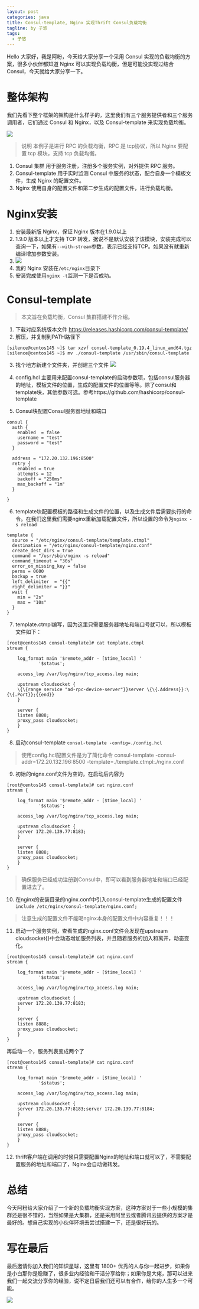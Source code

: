 ```yaml
---
layout: post
categories: java
title: Consul-template, Nginx 实现Thrift Consul负载均衡
tagline: by 子悠
tags: 
  - 子悠
---
```

Hello 大家好，我是阿粉，今天给大家分享一个采用 Consul 实现的负载均衡的方案，很多小伙伴都知道 Nginx 可以实现负载均衡，但是可能没实现过结合 Consul，今天就给大家分享一下。

<!--more-->

# 整体架构

我们先看下整个框架的架构是什么样子的，这里我们有三个服务提供者和三个服务调用者，它们通过 Consul 和 Nginx，以及 Consul-template 来实现负载均衡。

![](http://www.justdojava.com/assets/images/2019/java/image_ziyou/2020/0818/Consul负载均衡.png)

> 说明
> 本例子是进行 RPC 的负载均衡，RPC 是 tcp协议，所以 Nginx 要配置 tcp 模块，支持 tcp 负载均衡。

1. Consul 集群
   用于服务注册，注册多个服务实例，对外提供 RPC 服务。
2. Consul-template
   用于实时监测 Consul 中服务的状态，配合自身一个模板文件，生成 Nginx 的配置文件。
3. Nginx
   使用自身的配置文件和第二步生成的配置文件，进行负载均衡。

# Nginx安装

1. 安装最新版 Nginx，保证 Nginx 版本在1.9.0以上
2. 1.9.0 版本以上才支持 TCP 转发，据说不是默认安装了该模块，安装完成可以查询一下，如果有`--with-stream`参数，表示已经支持TCP。如果没有就重新编译增加参数安装。
3. ![](http://www.justdojava.com/assets/images/2019/java/image_ziyou/2020/0818/1111.png)
4. 我的 Nginx 安装在`/etc/nginx`目录下
5. 安装完成使用`nginx -t`监测一下是否成功。

# Consul-template

> 本文旨在负载均衡，Consul 集群搭建不作介绍。

1. 下载对应系统版本文件
   https://releases.hashicorp.com/consul-template/
2. 解压，并复制到PATH路径下

```
[silence@centos145 ~]$ tar xzvf consul-template_0.19.4_linux_amd64.tgz
[silence@centos145 ~]$ mv ./consul-template /usr/sbin/consul-template
```

3. 找个地方新建个文件夹，并创建三个文件
   ![](http://www.justdojava.com/assets/images/2019/java/image_ziyou/2020/0818/222.png)
4. config.hcl 主要用来配置consul-template的启动参数项，包括consul服务器的地址，模板文件的位置，生成的配置文件的位置等等。除了consul和template块，其他参数可选。参考https://github.com/hashicorp/consul-template

5. Consul块配置Consul服务器地址和端口

```
consul {
  auth {
    enabled  = false
    username = "test"
    password = "test"
  }

  address = "172.20.132.196:8500"
  retry {
    enabled = true
    attempts = 12
    backoff = "250ms"
    max_backoff = "1m"
  }

}

```

6. template块配置模板的路径和生成文件的位置，以及生成文件后需要执行的命令。在我们这里我们需要nginx重新加载配置文件，所以设置的命令为`nginx -s reload`

```
template {
  source = "/etc/nginx/consul-template/template.ctmpl"
  destination = "/etc/nginx/consul-template/nginx.conf"
  create_dest_dirs = true
  command = "/usr/sbin/nginx -s reload"
  command_timeout = "30s"
  error_on_missing_key = false
  perms = 0600
  backup = true
  left_delimiter  = "{{"
  right_delimiter = "}}"
  wait {
    min = "2s"
    max = "10s"
  }
}

```

7. template.ctmpl编写，因为这里只需要服务器地址和端口号就可以，所以模板文件如下：

```
[root@centos145 consul-template]# cat template.ctmpl
stream {

    log_format main '$remote_addr - [$time_local] '
		    '$status';

    access_log /var/log/nginx/tcp_access.log main;

    upstream cloudsocket {
	\{\{range service "ad-rpc-device-server"}}server \{\{.Address}}:\{\{.Port}};{{end}}
    }

    server {
	listen 8888;
	proxy_pass cloudsocket;
    }
}
```

8. 启动consul-template `consul-template -config=./config.hcl`

> 使用config.hcl配置文件是为了简化命令 consul-template -consul-addr=172.20.132.196:8500 -template=./template.ctmpl:./nginx.conf

9. 初始的nignx.conf文件为空的，在启动后内容为

```
[root@centos145 consul-template]# cat nginx.conf
stream {

    log_format main '$remote_addr - [$time_local] '
		    '$status';

    access_log /var/log/nginx/tcp_access.log main;

    upstream cloudsocket {
	server 172.20.139.77:8183;
    }

    server {
	listen 8888;
	proxy_pass cloudsocket;
    }
}
```

> 确保服务已经成功注册到Consul中，即可以看到服务器地址和端口已经配置进去了。

10. 在nginx的安装目录的nginx.conf中引入consul-template生成的配置文件
    `include /etc/nginx/consul-template/nginx.conf;`

> 注意生成的配置文件不能喝nginx本身的配置文件中内容重复！！！

11. 启动一个服务实例，查看生成的nginx.conf文件会发现在upstream cloudsocket{}中会动态增加服务列表，并且随着服务的加入和离开，动态变化。

```
[root@centos145 consul-template]# cat nginx.conf
stream {

    log_format main '$remote_addr - [$time_local] '
		    '$status';

    access_log /var/log/nginx/tcp_access.log main;

    upstream cloudsocket {
	server 172.20.139.77:8183;
    }

    server {
	listen 8888;
	proxy_pass cloudsocket;
    }
}
```

再启动一个，服务列表变成两个了

```
[root@centos145 consul-template]# cat nginx.conf
stream {

    log_format main '$remote_addr - [$time_local] '
		    '$status';

    access_log /var/log/nginx/tcp_access.log main;

    upstream cloudsocket {
	server 172.20.139.77:8183;server 172.20.139.77:8184;
    }

    server {
	listen 8888;
	proxy_pass cloudsocket;
    }
}
```

12. thrift客户端在调用的时候只需要配置Nginx的地址和端口就可以了，不需要配置服务的地址和端口了，Nginx会自动做转发。

# 总结

今天阿粉给大家介绍了一个新的负载均衡实现方案，这种方案对于一些小规模的集群还是很不错的，当然如果是大集群，还是采用阿里云或者腾讯云提供的方案才是最好的。想自己实现的小伙伴环境去尝试搭建一下，还是很好玩的。

# 写在最后

最后邀请你加入我们的知识星球，这里有 1800+ 优秀的人与你一起进步，如果你是小白那你是稳赚了，很多业内经验和干活分享给你；如果你是大佬，那可以进来我们一起交流分享你的经验，说不定日后我们还可以有合作，给你的人生多一个可能。

![](http://www.justdojava.com/assets/images/2019/java/image_ziyou/子悠-知识星球.png)
